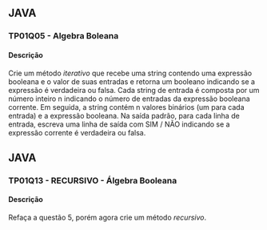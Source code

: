 ## JAVA
### TP01Q05 - Algebra Boleana
#### Descrição
Crie um método *iterativo* que recebe uma string contendo uma expressão booleana e o valor de suas entradas e retorna um booleano indicando se a expressão é verdadeira ou falsa. Cada string de entrada é composta por um número inteiro n indicando o número de entradas da expressão booleana corrente. Em seguida, a string contém n valores binários (um para cada entrada) e a expressão booleana. Na saída padrão, para cada linha de entrada, escreva uma linha de saída com SIM / NÃO indicando se a expressão corrente é verdadeira ou falsa.

## JAVA
### TP01Q13 - RECURSIVO - Álgebra Booleana
#### Descrição
Refaça a questão 5, porém agora crie um método *recursivo*.
